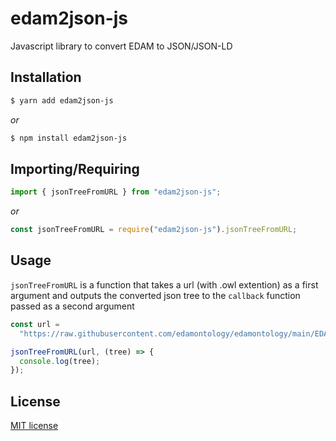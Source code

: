 # edam2json-js

Javascript library to convert EDAM to JSON/JSON-LD

## Installation

```bash
$ yarn add edam2json-js
```

_or_

```bash
$ npm install edam2json-js
```

## Importing/Requiring

```javascript
import { jsonTreeFromURL } from "edam2json-js";
```

_or_

```javascript
const jsonTreeFromURL = require("edam2json-js").jsonTreeFromURL;
```

## Usage

`jsonTreeFromURL` is a function that takes a url (with .owl extention) as a first argument and outputs the converted json tree to the `callback` function passed as a second argument

```javascript
const url =
  "https://raw.githubusercontent.com/edamontology/edamontology/main/EDAM_dev.owl";

jsonTreeFromURL(url, (tree) => {
  console.log(tree);
});
```

## License

[MIT license](http://opensource.org/licenses/MIT)
